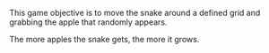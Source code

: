 This game objective is to move the snake around a defined grid and grabbing the apple that randomly appears. 

The more apples the snake gets, the more it grows.